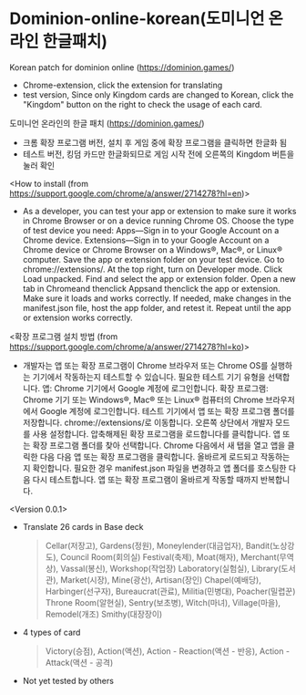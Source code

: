 # Dominion-online-korean(도미니언 온라인 한글패치)

Korean patch for dominion online (https://dominion.games/)
 - Chrome-extension, click the extension for translating
 - test version, Since only Kingdom cards are changed to Korean, click the "Kingdom" button on the right to check the usage of each card.
 
도미니언 온라인의 한글 패치 (https://dominion.games/)
 - 크롬 확장 프로그램 버전, 설치 후 게임 중에 확장 프로그램을 클릭하면 한글화 됨
 - 테스트 버전, 킹덤 카드만 한글화되므로 게임 시작 전에 오른쪽의 Kingdom 버튼을 눌러 확인

<How to install (from https://support.google.com/chrome/a/answer/2714278?hl=en)>
 - As a developer, you can test your app or extension to make sure it works in Chrome Browser or on a device running Chrome OS.
Choose the type of test device you need:
Apps—Sign in to your Google Account on a Chrome device.
Extensions—Sign in to your Google Account on a Chrome device or Chrome Browser on a Windows®, Mac®, or Linux® computer.
Save the app or extension folder on your test device.
Go to chrome://extensions/.
At the top right, turn on Developer mode.
Click Load unpacked.
Find and select the app or extension folder.
Open a new tab in Chromeand thenclick Appsand thenclick the app or extension. Make sure it loads and works correctly.
If needed, make changes in the manifest.json file, host the app folder, and retest it. Repeat until the app or extension works correctly.


<확장 프로그램 설치 방법 (from https://support.google.com/chrome/a/answer/2714278?hl=ko)>
 - 개발자는 앱 또는 확장 프로그램이 Chrome 브라우저 또는 Chrome OS를 실행하는 기기에서 작동하는지 테스트할 수 있습니다.
필요한 테스트 기기 유형을 선택합니다.
앱: Chrome 기기에서 Google 계정에 로그인합니다.
확장 프로그램: Chrome 기기 또는 Windows®, Mac® 또는 Linux® 컴퓨터의 Chrome 브라우저에서 Google 계정에 로그인합니다.
테스트 기기에서 앱 또는 확장 프로그램 폴더를 저장합니다.
chrome://extensions/로 이동합니다.
오른쪽 상단에서 개발자 모드를 사용 설정합니다.
압축해제된 확장 프로그램을 로드합니다를 클릭합니다.
앱 또는 확장 프로그램 폴더를 찾아 선택합니다.
Chrome 다음에서 새 탭을 열고 앱을 클릭한 다음 다음 앱 또는 확장 프로그램을 클릭합니다. 올바르게 로드되고 작동하는지 확인합니다.
필요한 경우 manifest.json 파일을 변경하고 앱 폴더를 호스팅한 다음 다시 테스트합니다. 앱 또는 확장 프로그램이 올바르게 작동할 때까지 반복합니다.


<Version 0.0.1>
 - Translate 26 cards in Base deck
   > Cellar(저장고), Gardens(정원), Moneylender(대금업자), Bandit(노상강도), Council Room(회의실)
   > Festival(축제), Moat(해자), Merchant(무역상), Vassal(봉신), Workshop(작업장)
   > Laboratory(실험실), Library(도서관), Market(시장), Mine(광산), Artisan(장인)
   > Chapel(예배당), Harbinger(선구자), Bureaucrat(관료), Militia(민병대), Poacher(밀렵꾼)
   > Throne Room(알현실), Sentry(보초병), Witch(마녀), Village(마을), Remodel(개조)
   > Smithy(대장장이)
   
 - 4 types of card
   > Victory(승점), Action(액션), Action - Reaction(액션 - 반응), Action - Attack(액션 - 공격)
   
 - Not yet tested by others
 
 
